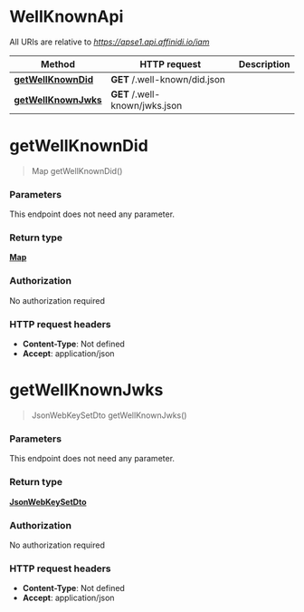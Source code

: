 # WellKnownApi

All URIs are relative to *https://apse1.api.affinidi.io/iam*

| Method                                                   | HTTP request                   | Description |
| -------------------------------------------------------- | ------------------------------ | ----------- |
| [**getWellKnownDid**](WellKnownApi.md#getWellKnownDid)   | **GET** /.well-known/did.json  |             |
| [**getWellKnownJwks**](WellKnownApi.md#getWellKnownJwks) | **GET** /.well-known/jwks.json |             |

<a name="getWellKnownDid"></a>

# **getWellKnownDid**

> Map getWellKnownDid()

### Parameters

This endpoint does not need any parameter.

### Return type

[**Map**](../Models/AnyType.md)

### Authorization

No authorization required

### HTTP request headers

- **Content-Type**: Not defined
- **Accept**: application/json

<a name="getWellKnownJwks"></a>

# **getWellKnownJwks**

> JsonWebKeySetDto getWellKnownJwks()

### Parameters

This endpoint does not need any parameter.

### Return type

[**JsonWebKeySetDto**](../Models/JsonWebKeySetDto.md)

### Authorization

No authorization required

### HTTP request headers

- **Content-Type**: Not defined
- **Accept**: application/json
